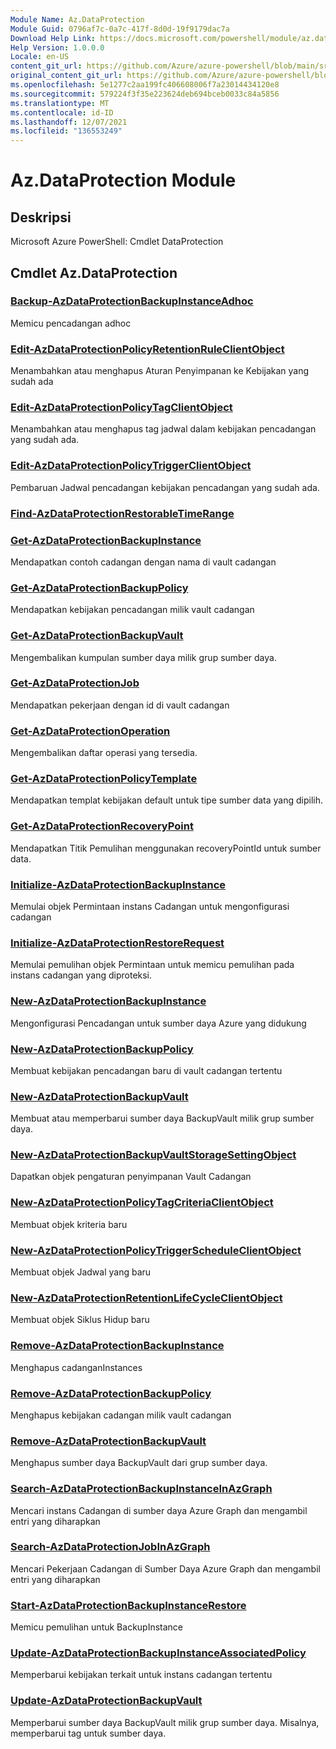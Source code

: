 ```yaml
---
Module Name: Az.DataProtection
Module Guid: 0796af7c-0a7c-417f-8d0d-19f9179dac7a
Download Help Link: https://docs.microsoft.com/powershell/module/az.dataprotection
Help Version: 1.0.0.0
Locale: en-US
content_git_url: https://github.com/Azure/azure-powershell/blob/main/src/DataProtection/help/Az.DataProtection.md
original_content_git_url: https://github.com/Azure/azure-powershell/blob/main/src/DataProtection/help/Az.DataProtection.md
ms.openlocfilehash: 5e1277c2aa199fc406608006f7a23014434120e8
ms.sourcegitcommit: 579224f3f35e223624deb694bceb0033c84a5856
ms.translationtype: MT
ms.contentlocale: id-ID
ms.lasthandoff: 12/07/2021
ms.locfileid: "136553249"
---
```

# Az.DataProtection Module
## Deskripsi
Microsoft Azure PowerShell: Cmdlet DataProtection

## Cmdlet Az.DataProtection
### [Backup-AzDataProtectionBackupInstanceAdhoc](Backup-AzDataProtectionBackupInstanceAdhoc.md)
Memicu pencadangan adhoc

### [Edit-AzDataProtectionPolicyRetentionRuleClientObject](Edit-AzDataProtectionPolicyRetentionRuleClientObject.md)
Menambahkan atau menghapus Aturan Penyimpanan ke Kebijakan yang sudah ada

### [Edit-AzDataProtectionPolicyTagClientObject](Edit-AzDataProtectionPolicyTagClientObject.md)
Menambahkan atau menghapus tag jadwal dalam kebijakan pencadangan yang sudah ada.

### [Edit-AzDataProtectionPolicyTriggerClientObject](Edit-AzDataProtectionPolicyTriggerClientObject.md)
Pembaruan Jadwal pencadangan kebijakan pencadangan yang sudah ada.

### [Find-AzDataProtectionRestorableTimeRange](Find-AzDataProtectionRestorableTimeRange.md)


### [Get-AzDataProtectionBackupInstance](Get-AzDataProtectionBackupInstance.md)
Mendapatkan contoh cadangan dengan nama di vault cadangan

### [Get-AzDataProtectionBackupPolicy](Get-AzDataProtectionBackupPolicy.md)
Mendapatkan kebijakan pencadangan milik vault cadangan

### [Get-AzDataProtectionBackupVault](Get-AzDataProtectionBackupVault.md)
Mengembalikan kumpulan sumber daya milik grup sumber daya.

### [Get-AzDataProtectionJob](Get-AzDataProtectionJob.md)
Mendapatkan pekerjaan dengan id di vault cadangan

### [Get-AzDataProtectionOperation](Get-AzDataProtectionOperation.md)
Mengembalikan daftar operasi yang tersedia.

### [Get-AzDataProtectionPolicyTemplate](Get-AzDataProtectionPolicyTemplate.md)
Mendapatkan templat kebijakan default untuk tipe sumber data yang dipilih.

### [Get-AzDataProtectionRecoveryPoint](Get-AzDataProtectionRecoveryPoint.md)
Mendapatkan Titik Pemulihan menggunakan recoveryPointId untuk sumber data.

### [Initialize-AzDataProtectionBackupInstance](Initialize-AzDataProtectionBackupInstance.md)
Memulai objek Permintaan instans Cadangan untuk mengonfigurasi cadangan

### [Initialize-AzDataProtectionRestoreRequest](Initialize-AzDataProtectionRestoreRequest.md)
Memulai pemulihan objek Permintaan untuk memicu pemulihan pada instans cadangan yang diproteksi.

### [New-AzDataProtectionBackupInstance](New-AzDataProtectionBackupInstance.md)
Mengonfigurasi Pencadangan untuk sumber daya Azure yang didukung

### [New-AzDataProtectionBackupPolicy](New-AzDataProtectionBackupPolicy.md)
Membuat kebijakan pencadangan baru di vault cadangan tertentu

### [New-AzDataProtectionBackupVault](New-AzDataProtectionBackupVault.md)
Membuat atau memperbarui sumber daya BackupVault milik grup sumber daya.

### [New-AzDataProtectionBackupVaultStorageSettingObject](New-AzDataProtectionBackupVaultStorageSettingObject.md)
Dapatkan objek pengaturan penyimpanan Vault Cadangan

### [New-AzDataProtectionPolicyTagCriteriaClientObject](New-AzDataProtectionPolicyTagCriteriaClientObject.md)
Membuat objek kriteria baru

### [New-AzDataProtectionPolicyTriggerScheduleClientObject](New-AzDataProtectionPolicyTriggerScheduleClientObject.md)
Membuat objek Jadwal yang baru

### [New-AzDataProtectionRetentionLifeCycleClientObject](New-AzDataProtectionRetentionLifeCycleClientObject.md)
Membuat objek Siklus Hidup baru

### [Remove-AzDataProtectionBackupInstance](Remove-AzDataProtectionBackupInstance.md)
Menghapus cadanganInstances

### [Remove-AzDataProtectionBackupPolicy](Remove-AzDataProtectionBackupPolicy.md)
Menghapus kebijakan cadangan milik vault cadangan

### [Remove-AzDataProtectionBackupVault](Remove-AzDataProtectionBackupVault.md)
Menghapus sumber daya BackupVault dari grup sumber daya.

### [Search-AzDataProtectionBackupInstanceInAzGraph](Search-AzDataProtectionBackupInstanceInAzGraph.md)
Mencari instans Cadangan di sumber daya Azure Graph dan mengambil entri yang diharapkan

### [Search-AzDataProtectionJobInAzGraph](Search-AzDataProtectionJobInAzGraph.md)
Mencari Pekerjaan Cadangan di Sumber Daya Azure Graph dan mengambil entri yang diharapkan

### [Start-AzDataProtectionBackupInstanceRestore](Start-AzDataProtectionBackupInstanceRestore.md)
Memicu pemulihan untuk BackupInstance

### [Update-AzDataProtectionBackupInstanceAssociatedPolicy](Update-AzDataProtectionBackupInstanceAssociatedPolicy.md)
Memperbarui kebijakan terkait untuk instans cadangan tertentu

### [Update-AzDataProtectionBackupVault](Update-AzDataProtectionBackupVault.md)
Memperbarui sumber daya BackupVault milik grup sumber daya.
Misalnya, memperbarui tag untuk sumber daya.

